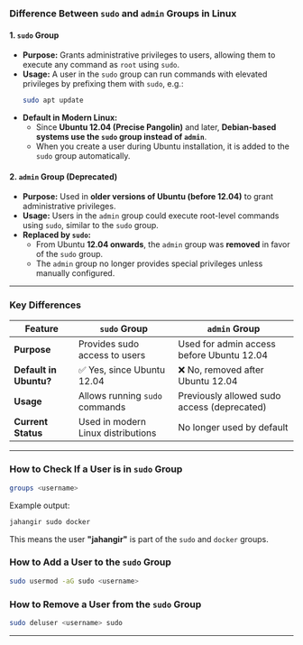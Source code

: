 ### **Difference Between `sudo` and `admin` Groups in Linux**  

#### **1. `sudo` Group**
- **Purpose:** Grants administrative privileges to users, allowing them to execute any command as `root` using `sudo`.  
- **Usage:** A user in the `sudo` group can run commands with elevated privileges by prefixing them with `sudo`, e.g.:  
  ```bash
  sudo apt update
  ```
- **Default in Modern Linux:**  
  - Since **Ubuntu 12.04 (Precise Pangolin)** and later, **Debian-based systems use the `sudo` group instead of `admin`**.  
  - When you create a user during Ubuntu installation, it is added to the `sudo` group automatically.  

#### **2. `admin` Group (Deprecated)**
- **Purpose:** Used in **older versions of Ubuntu (before 12.04)** to grant administrative privileges.  
- **Usage:** Users in the `admin` group could execute root-level commands using `sudo`, similar to the `sudo` group.  
- **Replaced by `sudo`:**  
  - From Ubuntu **12.04 onwards**, the `admin` group was **removed** in favor of the `sudo` group.  
  - The `admin` group no longer provides special privileges unless manually configured.  

---

### **Key Differences**
| Feature       | `sudo` Group | `admin` Group |
|--------------|-------------|--------------|
| **Purpose**  | Provides sudo access to users | Used for admin access before Ubuntu 12.04 |
| **Default in Ubuntu?** | ✅ Yes, since Ubuntu 12.04 | ❌ No, removed after Ubuntu 12.04 |
| **Usage** | Allows running `sudo` commands | Previously allowed sudo access (deprecated) |
| **Current Status** | Used in modern Linux distributions | No longer used by default |

---

### **How to Check If a User is in `sudo` Group**
```bash
groups <username>
```
Example output:
```bash
jahangir sudo docker
```
This means the user **"jahangir"** is part of the `sudo` and `docker` groups.

### **How to Add a User to the `sudo` Group**
```bash
sudo usermod -aG sudo <username>
```

### **How to Remove a User from the `sudo` Group**
```bash
sudo deluser <username> sudo
```

---
